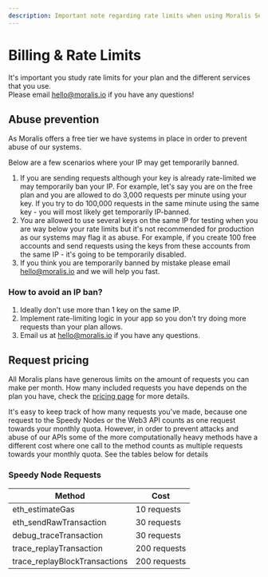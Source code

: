 ```yaml
---
description: Important note regarding rate limits when using Moralis Services.
---
```


# Billing & Rate Limits

It's important you study rate limits for your plan and the different services that you use.\
Please email hello@moralis.io if you have any questions!&#x20;

## Abuse prevention

As Moralis offers a free tier we have systems in place in order to prevent abuse of our systems.

Below are a few scenarios where your IP may get temporarily banned.&#x20;

1. If you are sending requests although your key is already rate-limited we may temporarily ban your IP. For example, let's say you are on the free plan and you are allowed to do 3,000 requests per minute using your key. If you try to do 100,000 requests in the same minute using the same key - you will most likely get temporarily IP-banned.
2. You are allowed to use several keys on the same IP for testing when you are way below your rate limits but it's not recommended for production as our systems may flag it as abuse. For example, if you create 100 free accounts and send requests using the keys from these accounts from the same IP - it's going to be temporarily disabled.
3. If you think you are temporarily banned by mistake please email hello@moralis.io and we will help you fast.

### How to avoid an IP ban?

1. Ideally don't use more than 1 key on the same IP.
2. Implement rate-limiting logic in your app so you don't try doing more requests than your plan allows.
3. Email us at hello@moralis.io if you have any questions.

## Request pricing

All Moralis plans have generous limits on the amount of requests you can make per month. How many included requests you have depends on the plan you have, check the [pricing page](https://moralis.io/pricing) for more details.&#x20;

It's easy to keep track of how many requests you've made, because one request to the Speedy Nodes or the Web3 API counts as one request towards your monthly quota. However, in order to prevent attacks and abuse of our APIs some of the more computationally heavy methods have a different cost where one call to the method counts as multiple requests towards your monthly quota. See the tables below for details

### Speedy Node Requests

| Method                         | Cost         |
| ------------------------------ | ------------ |
| eth\_estimateGas               | 10 requests  |
| eth\_sendRawTransaction        | 30 requests  |
| debug\_traceTransaction        | 30 requests  |
| trace\_replayTransaction       | 200 requests |
| trace\_replayBlockTransactions | 200 requests |
